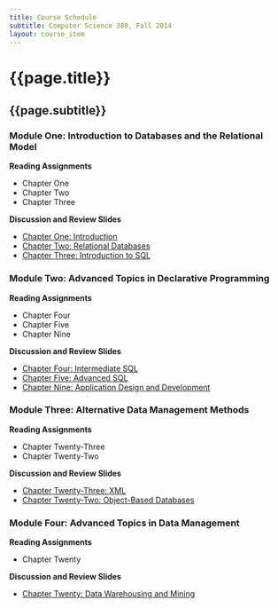 ```yaml
---
title: Course Schedule
subtitle: Computer Science 380, Fall 2014
layout: course_item
---
```


# {{page.title}}
## {{page.subtitle}}

### Module One: Introduction to Databases and the Relational Model

**Reading Assignments**

- Chapter One
- Chapter Two
- Chapter Three

**Discussion and Review Slides**

<ul>
<li> <a target="_blank" rel="noopener" href ="{{site.baseurl}}teaching/cs380F2014/provide/slides/cs380-chapter1.html">Chapter One: Introduction</a></li>
<li> <a target="_blank" rel="noopener" href ="{{site.baseurl}}teaching/cs380F2014/provide/slides/cs380-chapter2.html">Chapter Two: Relational Databases</a></li>
<li> <a target="_blank" rel="noopener" href ="{{site.baseurl}}teaching/cs380F2014/provide/slides/cs380-chapter3.html">Chapter Three: Introduction to SQL</a></li>
</ul>

### Module Two: Advanced Topics in Declarative Programming

**Reading Assignments**

- Chapter Four
- Chapter Five
- Chapter Nine

**Discussion and Review Slides**

<ul>
<li> <a target="_blank" rel="noopener" href ="{{site.baseurl}}teaching/cs380F2014/provide/slides/cs380-chapter4.html">Chapter Four: Intermediate SQL</a></li>
<li> <a target="_blank" rel="noopener" href ="{{site.baseurl}}teaching/cs380F2014/provide/slides/cs380-chapter5.html">Chapter Five: Advanced SQL</a></li>
<li> <a target="_blank" rel="noopener" href ="{{site.baseurl}}teaching/cs380F2014/provide/slides/cs380-chapter9.html">Chapter Nine: Application Design and Development</a></li>
</ul>

### Module Three: Alternative Data Management Methods

**Reading Assignments**

- Chapter Twenty-Three
- Chapter Twenty-Two

**Discussion and Review Slides**

<ul>
<li> <a target="_blank" rel="noopener" href ="{{site.baseurl}}teaching/cs380F2014/provide/slides/cs380-chapter23.html">Chapter Twenty-Three: XML</a></li>
<li> <a target="_blank" rel="noopener" href ="{{site.baseurl}}teaching/cs380F2014/provide/slides/cs380-chapter22.html">Chapter Twenty-Two: Object-Based Databases</a></li>
</ul>

### Module Four: Advanced Topics in Data Management

**Reading Assignments**

- Chapter Twenty

**Discussion and Review Slides**

<ul>
<li> <a target="_blank" rel="noopener" href ="{{site.baseurl}}teaching/cs380F2014/provide/slides/cs380-chapter20.html">Chapter Twenty: Data Warehousing and Mining</a></li>
</ul>

